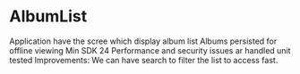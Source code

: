 # AlbumList
Application have the scree which display album list
Albums persisted for offline viewing
Min SDK 24
Performance and security issues ar handled
unit tested
Improvements: We can have search to filter the list to access fast. 
